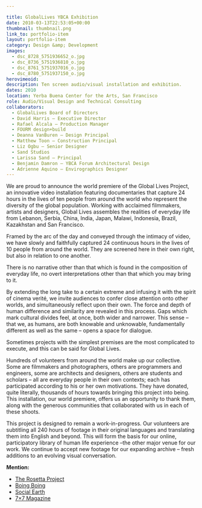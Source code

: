 ```yaml
---

title: GlobalLives YBCA Exhibition
date: 2010-03-13T22:53:05+00:00
thumbnail: thumbnail.png
link_to: portfolio-item
layout: portfolio-item
category: Design &amp; Development
images:
  - dsc_8728_5751936652_o.jpg
  - dsc_8736_5751936810_o.jpg
  - dsc_8761_5751937016_o.jpg
  - dsc_8780_5751937150_o.jpg
herovimeoid:
description: Ten screen audio/visual installation and exhibition.
dates: 2010
location: Yerba Buena Center for the Arts, San Francisco
role: Audio/Visual Design and Technical Consulting
collaborators:
  - GlobalLives Board of Directors
  - David Harris – Executive Director
  - Rafael Alcala – Production Manager 
  - FOURM design+build
  - Deanna VanBuren – Design Principal
  - Matthew Toon – Construction Principal
  - Liz Ogbu – Senior Designer
  - Sand Studios
  - Larissa Sand – Principal
  - Benjamin Damron – YBCA Forum Architectural Design
  - Adrienne Aquino – Envirographics Designer 
---
```

We are proud to announce the world premiere of the Global Lives Project, an innovative video installation featuring documentaries that capture 24 hours in the lives of ten people from around the world who represent the diversity of the global population. Working with acclaimed filmmakers, artists and designers, Global Lives assembles the realities of everyday life from Lebanon, Serbia, China, India, Japan, Malawi, Indonesia, Brazil, Kazakhstan and San Francisco.

Framed by the arc of the day and conveyed through the intimacy of video, we have slowly and faithfully captured 24 continuous hours in the lives of 10 people from around the world. They are screened here in their own right, but also in relation to one another.

There is no narrative other than that which is found in the composition of everyday life, no overt interpretations other than that which you may bring to it.

By extending the long take to a certain extreme and infusing it with the spirit of cinema verité, we invite audiences to confer close attention onto other worlds, and simultaneously reflect upon their own. The force and depth of human difference and similarity are revealed in this process. Gaps which mark cultural divides feel, at once, both wider and narrower. This sense &#8211; that we, as humans, are both knowable and unknowable, fundamentally different as well as the same &#8211; opens a space for dialogue.

Sometimes projects with the simplest premises are the most complicated to execute, and this can be said for Global Lives.

Hundreds of volunteers from around the world make up our collective. Some are filmmakers and photographers, others are programmers and engineers, some are architects and designers, others are students and scholars &#8211; all are everyday people in their own contexts; each has participated according to his or her own motivations. They have donated, quite literally, thousands of hours towards bringing this project into being. This installation, our world premiere, offers us an opportunity to thank them, along with the generous communities that collaborated with us in each of these shoots.

This project is designed to remain a work-in-progress. Our volunteers are subtitling all 240 hours of footage in their original languages and translating them into English and beyond. This will form the basis for our online, participatory library of human life experience &#8211;the other major venue for our work. We continue to accept new footage for our expanding archive &#8211; fresh additions to an evolving visual conversation.

**Mention:**

  * [The Rosetta Project](http://rosettaproject.org/blog/02010/mar/1/global-lives-project-world-premiere-opening-night/)
  * [Boing Boing](http://boingboing.net/2010/02/24/global-lives-project.html)
  * [Social Earth](http://www.socialearth.org/ybca-premieres-global-lives-project)
  * [7&#215;7 Magazine](http://www.7x7.com/blogs/clamour/everyday-people-global-lives-opens-ybca)


